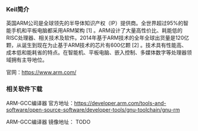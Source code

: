### Keil简介

英国ARM公司是全球领先的半导体知识产权（IP）提供商。全世界超过95%的智能手机和平板电脑都采用ARM架构 [1]  。ARM设计了大量高性价比、耗能低的RISC处理器、相关技术及软件。2014年基于ARM技术的全年全球出货量是120亿颗，从诞生到现在为止基于ARM技术的芯片有600亿颗 [2]  。技术具有性能高、成本低和能耗省的特点。在智能机、平板电脑、嵌入控制、多媒体数字等处理器领域拥有主导地位。

官网：https://www.arm.com/

### 相关软件下载

ARM-GCC编译器 官方地址：https://developer.arm.com/tools-and-software/open-source-software/developer-tools/gnu-toolchain/gnu-rm

ARM-GCC编译器 镜像地址： TODO


<ul id="packs-list">

</ul>

